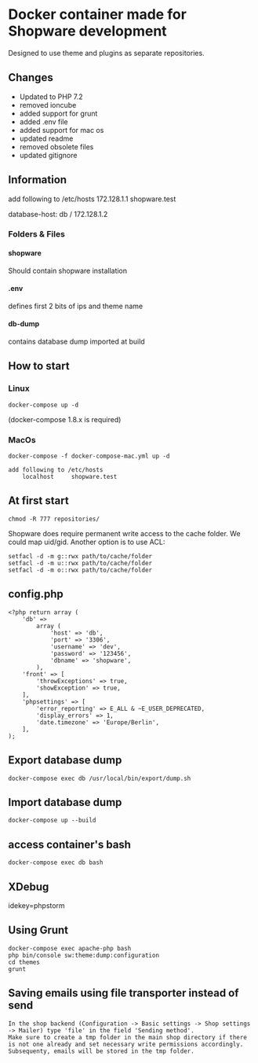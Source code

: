 # Docker container made for Shopware development

Designed to use theme and plugins as separate repositories.

## Changes
* Updated to PHP 7.2
* removed ioncube
* added support for grunt
* added .env file
* added support for mac os
* updated readme
* removed obsolete files
* updated gitignore

## Information
add following to /etc/hosts
    172.128.1.1      shopware.test    

database-host: db / 172.128.1.2

### Folders & Files
#### shopware
Should contain shopware installation

#### .env
defines first 2 bits of ips and theme name

#### db-dump
contains database dump imported at build

## How to start
### Linux
    docker-compose up -d
(docker-compose 1.8.x is required)

### MacOs    
    docker-compose -f docker-compose-mac.yml up -d
    
    add following to /etc/hosts
        localhost     shopware.test


## At first start
    chmod -R 777 repositories/
    
Shopware does require permanent write access to the cache folder. We could map uid/gid. Another option is to use ACL:

    setfacl -d -m g::rwx path/to/cache/folder
    setfacl -d -m u::rwx path/to/cache/folder
    setfacl -d -m o::rwx path/to/cache/folder

## config.php
    <?php return array (
        'db' =>
            array (
                'host' => 'db',
                'port' => '3306',
                'username' => 'dev',
                'password' => '123456',
                'dbname' => 'shopware',
            ),
        'front' => [
            'throwExceptions' => true,
            'showException' => true,
        ],
        'phpsettings' => [
            'error_reporting' => E_ALL & ~E_USER_DEPRECATED,
            'display_errors' => 1,
            'date.timezone' => 'Europe/Berlin',
        ],
    );

## Export database dump
    docker-compose exec db /usr/local/bin/export/dump.sh
    
## Import database dump  
    docker-compose up --build  

## access container's bash
    docker-compose exec db bash
    
## XDebug
idekey=phpstorm

## Using Grunt
    docker-compose exec apache-php bash
    php bin/console sw:theme:dump:configuration
    cd themes
    grunt
    
## Saving emails using file transporter instead of send
    In the shop backend (Configuration -> Basic settings -> Shop settings -> Mailer) type 'file' in the field 'Sending method'.
    Make sure to create a tmp folder in the main shop directory if there is not one already and set necessary write permissions accordingly.
    Subsequenty, emails will be stored in the tmp folder.
